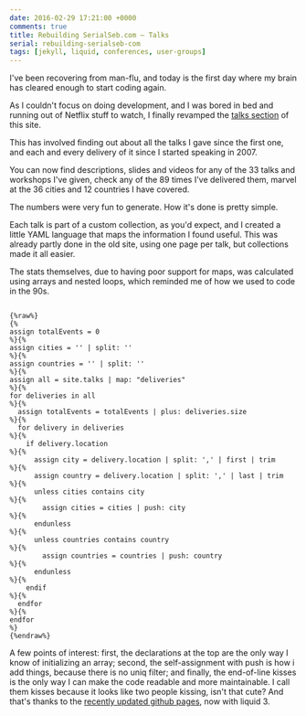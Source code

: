```yaml
---
date: 2016-02-29 17:21:00 +0000
comments: true
title: Rebuilding SerialSeb.com – Talks
serial: rebuilding-serialseb-com
tags: [jekyll, liquid, conferences, user-groups]
---
```

I've been recovering from man-flu, and today is the first day where my brain has cleared enough to start coding again.

As I couldn't focus on doing development, and I was bored in bed and running out of Netflix stuff to watch, I finally revamped the [talks section](/speaker/) of this site.

This has involved finding out about all the talks I gave since the first one, and each and every delivery of it since I started speaking in 2007.

You can now find descriptions, slides and videos for any of the 33 talks and workshops I've given, check any of the 89 times I've delivered them, marvel at the 36 cities and 12 countries I have covered.

The numbers were very fun to generate. How it's done is pretty simple.

Each talk is part of a custom collection, as you'd expect, and I created a little YAML language that maps the information I found useful. This was already partly done in the old site, using one page per talk, but collections made it all easier.

The stats themselves, due to having poor support for maps, was calculated using arrays and nested loops, which reminded me of how we used to code in the 90s.

```liquid

{%raw%}
{%
assign totalEvents = 0                                                      %}{%
assign cities = '' | split: ''                                              %}{%
assign countries = '' | split: ''                                           %}{%
assign all = site.talks | map: "deliveries"                                 %}{%
for deliveries in all                                                       %}{%
  assign totalEvents = totalEvents | plus: deliveries.size                  %}{%
  for delivery in deliveries                                                %}{%
    if delivery.location                                                    %}{%
      assign city = delivery.location | split: ',' | first | trim           %}{%
      assign country = delivery.location | split: ',' | last | trim         %}{%
      unless cities contains city                                           %}{%
        assign cities = cities | push: city                                 %}{%
      endunless                                                             %}{%
      unless countries contains country                                     %}{%
        assign countries = countries | push: country                        %}{%
      endunless                                                             %}{%
    endif                                                                   %}{%
  endfor                                                                    %}{%
endfor                                                                       %}
{%endraw%}

```

A few points of interest: first, the declarations at the top are the only way I know of initializing an array; second, the self-assignment with push is how i add things, because there is no uniq filter; and finally, the end-of-line kisses is the only way I can make the code readable and more maintainable. I call them kisses because it looks like two people kissing, isn't that cute? And that's thanks to the [recently updated github pages](https://github.com/blog/2100-github-pages-now-faster-and-simpler-with-jekyll-3-0), now with liquid 3.
